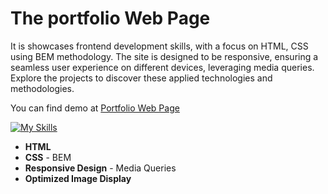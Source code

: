 # The portfolio Web Page
It is showcases frontend development skills, with a focus on HTML, CSS using BEM methodology. The site is designed to be responsive, ensuring a seamless user experience on different devices, leveraging media queries. Explore the projects to discover these applied technologies and methodologies.  

You can find demo at [Portfolio Web Page](adiosik.github.io/)

[![My Skills](https://skillicons.dev/icons?i=html,css,git,figma)](https://skillicons.dev)
- **HTML**
- **CSS** - BEM
- **Responsive Design** - Media Queries
- **Optimized Image Display**
